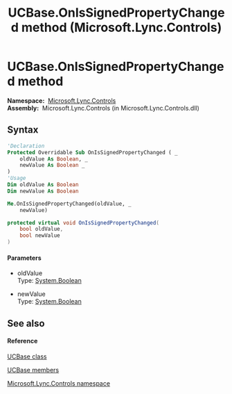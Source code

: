 ﻿---
title: UCBase.OnIsSignedPropertyChanged method  (Microsoft.Lync.Controls)
TOCTitle: 'OnIsSignedPropertyChanged method '
ms:assetid: M:Microsoft.Lync.Controls.UCBase.OnIsSignedPropertyChanged(System.Boolean,System.Boolean)_DI_3_UC_OCS14MrefLyncWPF
ms:mtpsurl: https://msdn.microsoft.com/en-us/library/microsoft.lync.controls.ucbase.onissignedpropertychanged(v=office.15)
ms:contentKeyID: 48592284
ms.date: 07/28/2014
mtps_version: v=office.15
f1_keywords:
- Microsoft.Lync.Controls.UCBase.OnIsSignedPropertyChanged
dev_langs:
- CSharp
- JScript
- VB
- other
---

# UCBase.OnIsSignedPropertyChanged method

**Namespace:**  [Microsoft.Lync.Controls](microsoft-lync-controls-namespace_1.md)  
**Assembly:**  Microsoft.Lync.Controls (in Microsoft.Lync.Controls.dll)

## Syntax

``` vb
'Declaration
Protected Overridable Sub OnIsSignedPropertyChanged ( _
    oldValue As Boolean, _
    newValue As Boolean _
)
'Usage
Dim oldValue As Boolean
Dim newValue As Boolean

Me.OnIsSignedPropertyChanged(oldValue, _
    newValue)
```

``` csharp
protected virtual void OnIsSignedPropertyChanged(
    bool oldValue,
    bool newValue
)
```

#### Parameters

  - oldValue  
    Type: [System.Boolean](http://msdn2.microsoft.com/en-us/library/a28wyd50)  

<!-- end list -->

  - newValue  
    Type: [System.Boolean](http://msdn2.microsoft.com/en-us/library/a28wyd50)  

## See also

#### Reference

[UCBase class](ucbase-class-microsoft-lync-controls_1.md)

[UCBase members](ucbase-members-microsoft-lync-controls_1.md)

[Microsoft.Lync.Controls namespace](microsoft-lync-controls-namespace_1.md)

